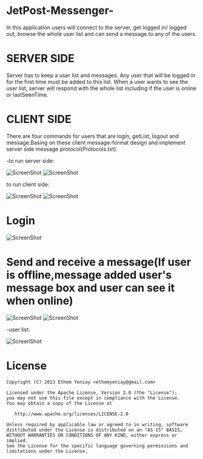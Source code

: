 # JetPost-Messenger-
In this application users will connect to the server, get logged in/ logged out, browse the whole user list and can send a message to any of the users.

SERVER SIDE 
===
Server has to keep a user list and messages. Any user that will be logged in for the first time must be added to this list.  When a user wants to see the user list, server will respond with the whole list including if the user is online or lastSeenTime.

CLIENT SIDE 
===
There are four commands for users that are login, getList, logout and message.Basing on these client message-format design and implement server side message protocol(Protocols.txt).

-to run server side:

![ScreenShot](http://imageshack.com/a/img921/3077/4eLYZL.png)
![ScreenShot](http://imageshack.com/a/img924/38/m11Zut.png)

to run client side:

![ScreenShot](http://imageshack.com/a/img923/9059/yXgUlx.png)
![ScreenShot](http://imageshack.com/a/img921/816/McCI7q.png)

Login
===

![ScreenShot](http://imageshack.com/a/img922/9175/rCmjQc.png)

Send and receive a message(If user is offline,message added user's message box and user can see it when online)
===

![ScreenShot](http://imageshack.com/a/img921/1001/DZ19Jt.png)
![ScreenShot](http://imageshack.com/a/img922/8870/sEmZvw.png)

-user list:

![ScreenShot](http://imageshack.com/a/img921/9946/ggWVg3.png)

License
===

    Copyright (C) 2013 Ethem Yeniay <ethemyeniay@gmail.com>

    Licensed under the Apache License, Version 2.0 (the "License");
    you may not use this file except in compliance with the License.
    You may obtain a copy of the License at

       http://www.apache.org/licenses/LICENSE-2.0

    Unless required by applicable law or agreed to in writing, software
    distributed under the License is distributed on an "AS IS" BASIS,
    WITHOUT WARRANTIES OR CONDITIONS OF ANY KIND, either express or implied.
    See the License for the specific language governing permissions and
    limitations under the License.
